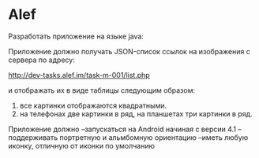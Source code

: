 # Alef
Разработать приложение на языке java:

Приложение должно получать JSON-список ссылок на изображения с сервера по адресу:

http://dev-tasks.alef.im/task-m-001/list.php

и отображать их в виде таблицы следующим образом: 
1) все картинки отображаются квадратными. 
2) на телефонах две картинки в ряд, на планшетах три картинки в ряд.

Приложение должно 
–запускаться на Android начиная с версии 4.1
–поддерживать портретную и альмбомную ориентацию 
–иметь любую иконку, отличную от иконки по умолчанию

